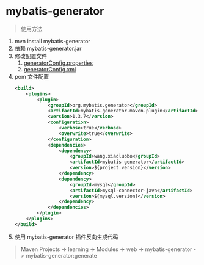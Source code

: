 # mybatis-generator
> 使用方法
1. mvn install mybatis-generator
2. 依赖 mybatis-generator.jar
3. 修改配置文件
    1. [generatorConfig.properties](../web/src/main/resources/generatorConfig.properties)
    2. [generatorConfig.xml](../web/src/main/resources/generatorConfig.xml)
4. pom 文件配置
    ```xml
    <build>
        <plugins>
            <plugin>
                <groupId>org.mybatis.generator</groupId>
                <artifactId>mybatis-generator-maven-plugin</artifactId>
                <version>1.3.7</version>
                <configuration>
                    <verbose>true</verbose>
                    <overwrite>true</overwrite>
                </configuration>
                <dependencies>
                    <dependency>
                        <groupId>wang.xiaoluobo</groupId>
                        <artifactId>mybatis-generator</artifactId>
                        <version>${project.version}</version>
                    </dependency>
                    <dependency>
                        <groupId>mysql</groupId>
                        <artifactId>mysql-connector-java</artifactId>
                        <version>${mysql.version}</version>
                    </dependency>
                </dependencies>
            </plugin>
        </plugins>
    </build>
    ```
5. 使用 mybatis-generator 插件反向生成代码 
> Maven Projects -> learning -> Modules -> web -> mybatis-generator -> mybatis-generator:generate